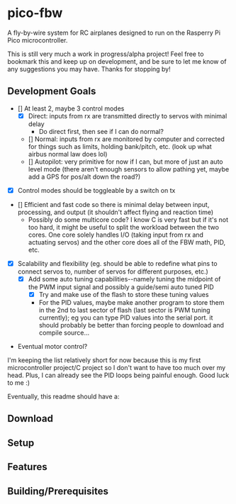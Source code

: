# pico-fbw

A fly-by-wire system for RC airplanes designed to run on the Rasperry Pi Pico microcontroller.

This is still very much a work in progress/alpha project! Feel free to bookmark this and keep up on development, and be sure to let me know of any suggestions you may have. Thanks for stopping by!

## Development Goals

- [] At least 2, maybe 3 control modes
  - [x] Direct: inputs from rx are transmitted directly to servos with minimal delay
    - Do direct first, then see if I can do normal?
  - [] Normal: inputs from rx are monitored by computer and corrected for things such as limits, holding bank/pitch, etc. (look up what airbus normal law does lol)
  - [] Autopilot: very primitive for now if I can, but more of just an auto level mode (there aren't enough sensors to allow pathing yet, maybe add a GPS for pos/alt down the road?)
- [x] Control modes should be toggleable by a switch on tx
- [] Efficient and fast code so there is minimal delay between input, processing, and output (it shouldn't affect flying and reaction time)
  - Possibly do some multicore code? I know C is very fast but if it's not too hard, it might be useful to split the workload between the two cores. One core solely handles I/O (taking input from rx and actuating servos) and the other core does all of the FBW math, PID, etc. 
- [x] Scalability and flexibility (eg. should be able to redefine what pins to connect servos to, number of servos for different purposes, etc.)
  - [x] Add some auto tuning capabilities--namely tuning the midpoint of the PWM input signal and possibly a guide/semi auto tuned PID
    - [x] Try and make use of the flash to store these tuning values
    - For the PID values, maybe make another program to store them in the 2nd to last sector of flash (last sector is PWM tuning currently); eg you can type PID values into the serial port. it should probably be better than forcing people to download and compile source...
- Eventual motor control?

I'm keeping the list relatively short for now because this is my first microcontroller project/C project so I don't want to have too much over my head. Plus, I can already see the PID loops being painful enough. Good luck to me :)

Eventually, this readme should have a:

## Download

## Setup

## Features

## Building/Prerequisites
